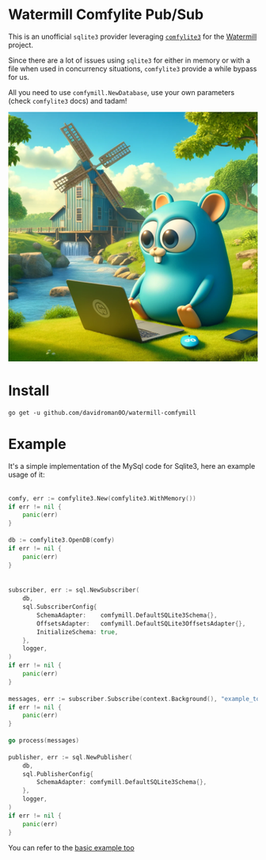 # Watermill Comfylite Pub/Sub

This is an unofficial `sqlite3` provider leveraging [`comfylite3`](https://github.com/davidroman0O/comfylite3) for the [Watermill](https://watermill.io/) project.

Since there are a lot of issues using `sqlite3` for either in memory or with a file when used in concurrency situations, `comfylite3` provide a while bypass for us.

All you need to use `comfymill.NewDatabase`, use your own parameters (check `comfylite3` docs) and tadam!

![Gopher Comfy](./docs/comfymill.webp)

# Install 


```
go get -u github.com/davidroman0O/watermill-comfymill
```

# Example

It's a simple implementation of the MySql code for Sqlite3, here an example usage of it:

```go

comfy, err := comfylite3.New(comfylite3.WithMemory())
if err != nil {
    panic(err)
}

db := comfylite3.OpenDB(comfy)
if err != nil {
    panic(err)
}


subscriber, err := sql.NewSubscriber(
    db,
    sql.SubscriberConfig{
        SchemaAdapter:    comfymill.DefaultSQLite3Schema{},
        OffsetsAdapter:   comfymill.DefaultSQLite3OffsetsAdapter{},
        InitializeSchema: true,
    },
    logger,
)
if err != nil {
    panic(err)
}

messages, err := subscriber.Subscribe(context.Background(), "example_topic")
if err != nil {
    panic(err)
}

go process(messages)

publisher, err := sql.NewPublisher(
    db,
    sql.PublisherConfig{
        SchemaAdapter: comfymill.DefaultSQLite3Schema{},
    },
    logger,
)
if err != nil {
    panic(err)
}

```

You can refer to the [basic example too](./_example/basic/main.go)

